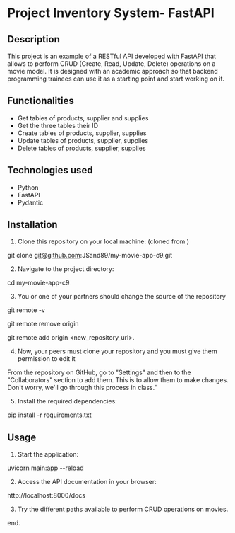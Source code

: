 # Project Inventory System- FastAPI

## Description

This project is an example of a RESTful API developed with FastAPI that allows to perform CRUD (Create, Read, Update, Delete) operations on a movie model. It is designed with an academic approach so that backend programming trainees can use it as a starting point and start working on it.

## Functionalities

- Get tables of products, supplier and supplies
- Get the three tables their ID
- Create tables of products, supplier, supplies
- Update tables of products, supplier, supplies 
- Delete tables of products, supplier, supplies

##  Technologies used

- Python
- FastAPI
- Pydantic

## Installation

1. Clone this repository on your local machine:
   (cloned from )

git clone git@github.com:JSand89/my-movie-app-c9.git


2. Navigate to the project directory:

cd my-movie-app-c9

3. You or one of your partners should change the source of the repository 

git remote -v

git remote remove origin

git remote add origin <new_repository_url>.

4. Now, your peers must clone your repository and you must give them permission to edit it

From the repository on GitHub, go to "Settings" and then to the "Collaborators" section to add them. This is to allow them to make changes. Don't worry, we'll go through this process in class."

5. Install the required dependencies:

pip install -r requirements.txt


## Usage

1. Start the application:

uvicorn main:app --reload


2. Access the API documentation in your browser:

http://localhost:8000/docs


3. Try the different paths available to perform CRUD operations on movies.

end.